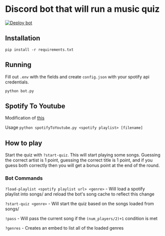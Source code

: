 # Discord bot that will run a music quiz

[![Deploy bot](https://github.com/rushadantia/Discord-Music-Quiz/actions/workflows/main.yml/badge.svg?branch=master)](https://github.com/rushadantia/Discord-Music-Quiz/actions/workflows/main.yml)

## Installation

`pip install -r requirements.txt`

## Running

Fill out `.env` with the fields and create `config.json` with your spotify api credentials.

`python bot.py`

## Spotify To Youtube

Modification of [this](https://github.com/saulojoab/Spotify-To-Youtube)

Usage `python spotifyToYoutube.py <spotify playlist> [filename]`

## How to play

Start the quiz with `?start-quiz`. This will start playing some songs. Guessing the correct artist is 1 point, guessing the correct title is 1 point, and if you guess both correctly then you will get a bonus point at the end of the round.

### Bot Commands

`?load-playlist <spotify playlist url> <genre>` - Will load a spotify playlist into songs/ and reload the bot's song cache to reflect this change

`?start-quiz <genre>` - Will start the quiz based on the songs loaded from songs/

`!pass` - Will pass the current song if the `(num_players/2)+1` condition is met

`?genres` - Creates an embed to list all of the loaded genres
